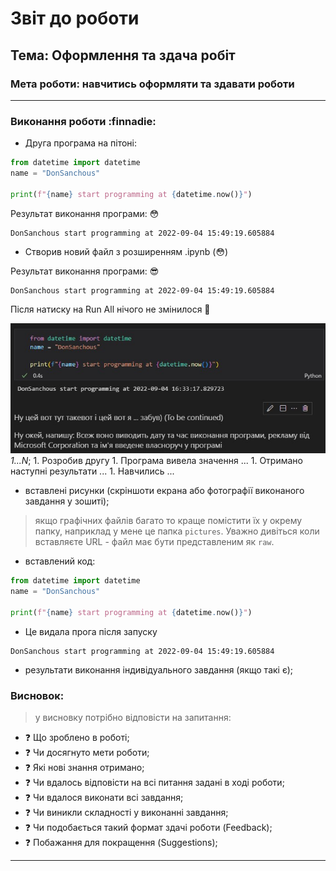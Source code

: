 # Звіт до роботи
## Тема: Оформлення та здача робіт
### Мета роботи: навчитись оформляти та здавати роботи 
---
### Виконання роботи :finnadie:

- Друга програма на пітоні:

```Python
from datetime import datetime
name = "DonSanchous"

print(f"{name} start programming at {datetime.now()}")
```
Результат виконання програми: :flushed:
```
DonSanchous start programming at 2022-09-04 15:49:19.605884
```

- Створив новий файл з розширенням .ipynb (:flushed:)

Результат виконання програми: :sunglasses:
```
DonSanchous start programming at 2022-09-04 15:49:19.605884
```
Після натиску на Run All нічого не змінилося :corn:

![](Screenshot_1.jpg)
*1...N*;
    1. Розробив другу 
    1. Програма вивела значення ... 
    1. Отримано наступні результати ...
    1. Навчились ...
- вставлені рисунки (скріншоти екрана або фотографії виконаного завдання у зошиті);
> якщо графічних файлів багато то краще помістити їх у окрему папку, наприклад у мене це папка `pictures`. Уважно дивіться коли вставляєте URL - файл має бути представленим як `raw`. 

- вставлений код:
```python
from datetime import datetime
name = "DonSanchous"

print(f"{name} start programming at {datetime.now()}")
```
- Це видала прога після запуску
```text
DonSanchous start programming at 2022-09-04 15:49:19.605884
```

- результати виконання індивідуального завдання (якщо такі є);

### Висновок: 
> у висновку потрібно відповісти на запитання:
- :question: Що зроблено в роботі;
- :question: Чи досягнуто мети роботи;
- :question: Які нові знання отримано;
- :question: Чи вдалось відповісти на всі питання задані в ході роботи;
- :question: Чи вдалося виконати всі завдання;
- :question: Чи виникли складності у виконанні завдання;
- :question: Чи подобається такий формат здачі роботи (Feedback);
- :question: Побажання для покращення (Suggestions);
---